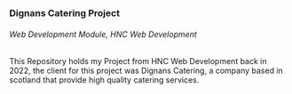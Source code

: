 ### Dignans Catering Project
###### Web Development Module, HNC Web Development

This Repository holds my Project from HNC Web Development back in 2022, the client for this project was Dignans Catering, a company based in scotland that provide high quality catering services.
